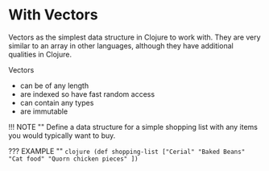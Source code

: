 # With Vectors

Vectors as the simplest data structure in Clojure to work with.  They are very similar to an array in other languages, although they have additional qualities in Clojure.

Vectors

* can be of any length
* are indexed so have fast random access
* can contain any types
* are immutable

!!! NOTE ""
    Define a data structure for a simple shopping list with any items you would typically want to buy.


??? EXAMPLE ""
    ```clojure
    (def shopping-list ["Cerial" "Baked Beans" "Cat food" "Quorn chicken pieces" ])
    ```
